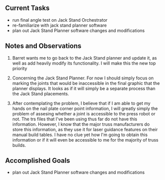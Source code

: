 ## Current Tasks

- run final angle test on Jack Stand Orchestrator
- re-familiarize with jack stand planner software
- plan out Jack Stand Planner software changes and modifications

## Notes and Observations

1. Barret wants me to go back to the Jack Stand planner and update it, as well as add 
heavily modify its functionality. I will make this the new top priority

2. Concerning the Jack Stand Planner. For now I should simply focus on marking the 
joints that would be inaccessible in the final graphic that the planner displays. It 
looks as if it will simply be a separate process than the Jack Stand placements.

3. After contemplating the problem, I believe that if I am able to get my hands on the 
nail plate corner point information, I will greatly simply the problem of assesing
whether a joint is accessible to the press robot or not. The trs files that I've been
using thus far do not have this information. However, I know that the major truss 
manufacturers do store this information, as they use it for laser guidance features on 
their manual build tables. I have no clue yet how I'm going to obtain this information 
or if it will even be accessible to me for the majority of truss builds.

## Accomplished Goals

- plan out Jack Stand Planner software changes and modifications

